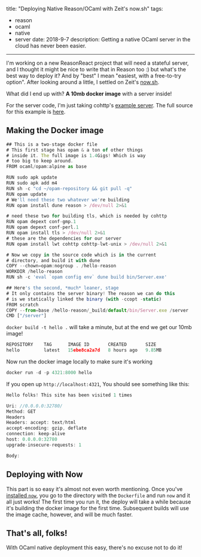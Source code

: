 title: "Deploying Native Reason/OCaml with Zeit's now.sh"
tags:
  - reason
  - ocaml
  - native
  - server
date: 2018-9-7
description: Getting a native OCaml server in the cloud has never been easier.
---

I'm working on a new ReasonReact project that will need a stateful server, and I thought it might be nice to write that in Reason too :) but what's the best way to deploy it? And by "best" I mean "easiest, with a free-to-try option". After looking around a little, I settled on Zeit's [now.sh](http://now.sh).

What did I end up with? **A 10mb docker image** with a server inside!

For the server code, I'm just taking cohttp's [example server](https://github.com/mirage/ocaml-cohttp/blob/master/examples/doc/server_lwt.ml). The full source for this example is [here](https://github.com/jaredly/reason-docker-server).

## Making the Docker image

```javascript
## This is a two-stage docker file
# This first stage has opam & a ton of other things
# inside it. The full image is 1.4Gigs! Which is way
# too big to keep around.
FROM ocaml/opam:alpine as base

RUN sudo apk update
RUN sudo apk add m4
RUN sh -c "cd ~/opam-repository && git pull -q"
RUN opam update
# We'll need these two whatever we're building
RUN opam install dune reason > /dev/null 2>&1

# need these two for building tls, which is needed by cohttp
RUN opam depext conf-gmp.1
RUN opam depext conf-perl.1
RUN opam install tls > /dev/null 2>&1
# these are the dependencies for our server
RUN opam install lwt cohttp cohttp-lwt-unix > /dev/null 2>&1

# Now we copy in the source code which is in the current
# directory, and build it with dune
COPY --chown=opam:nogroup . /hello-reason
WORKDIR /hello-reason
RUN sh -c 'eval `opam config env` dune build bin/Server.exe'

## Here's the second, *much* leaner, stage
# It only contains the server binary! The reason we can do this
# is we statically linked the binary (with -ccopt -static)
FROM scratch
COPY --from=base /hello-reason/_build/default/bin/Server.exe /server
CMD ["/server"]
```

`docker build -t hello .` will take a minute, but at the end we get our 10mb image!

```javascript
REPOSITORY    TAG      IMAGE ID       CREATED       SIZE
hello         latest   15ebe8ca2a7d   8 hours ago   9.85MB
```

Now run the docker image locally to make sure it's working

```javascript
docker run -d -p 4321:8000 hello
```

If you open up `http://localhost:4321`, You should see something like this:

```javascript
Hello folks! This site has been visited 1 times

Uri: //0.0.0.0:32780/
Method: GET
Headers
Headers: accept: text/html
accept-encoding: gzip, deflate
connection: keep-alive
host: 0.0.0.0:32780
upgrade-insecure-requests: 1

Body: 
```

## Deploying with Now

This part is so easy it's almost not even worth mentioning. Once you've [installed `now`](https://zeit.co/download), you go to the directory with the `Dockerfile` and run `now` and it all just works! The first time you run it, the deploy will take a while because it's building the docker image for the first time. Subsequent builds will use the image cache, however, and will be much faster.

## That's all, folks!

With OCaml native deployment this easy, there's no excuse not to do it!
